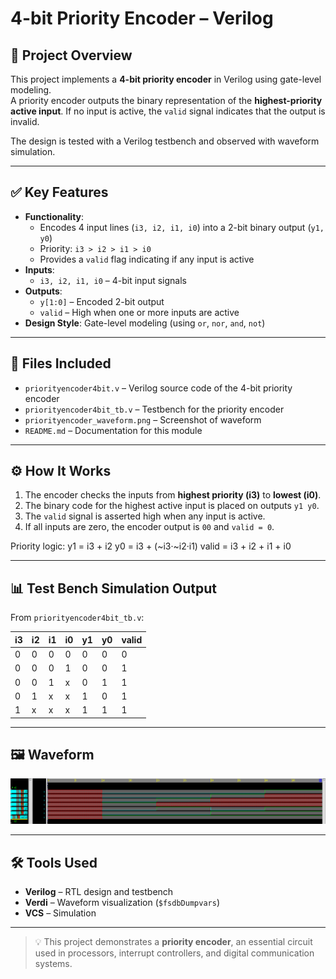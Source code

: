 # 4-bit Priority Encoder – Verilog

## 🧠 Project Overview
This project implements a **4-bit priority encoder** in Verilog using gate-level modeling.  
A priority encoder outputs the binary representation of the **highest-priority active input**. If no input is active, the `valid` signal indicates that the output is invalid.  

The design is tested with a Verilog testbench and observed with waveform simulation.

---

## ✅ Key Features
- **Functionality**:
  - Encodes 4 input lines (`i3, i2, i1, i0`) into a 2-bit binary output (`y1, y0`)
  - Priority: `i3 > i2 > i1 > i0`
  - Provides a `valid` flag indicating if any input is active
- **Inputs**:
  - `i3, i2, i1, i0` – 4-bit input signals
- **Outputs**:
  - `y[1:0]` – Encoded 2-bit output
  - `valid` – High when one or more inputs are active
- **Design Style**: Gate-level modeling (using `or`, `nor`, `and`, `not`)

---

## 📂 Files Included
- `priorityencoder4bit.v` – Verilog source code of the 4-bit priority encoder  
- `priorityencoder4bit_tb.v` – Testbench for the priority encoder  
- `priorityencoder_waveform.png` – Screenshot of waveform  
- `README.md` – Documentation for this module  

---

## ⚙️ How It Works
1. The encoder checks the inputs from **highest priority (i3)** to **lowest (i0)**.  
2. The binary code for the highest active input is placed on outputs `y1 y0`.  
3. The `valid` signal is asserted high when any input is active.  
4. If all inputs are zero, the encoder output is `00` and `valid = 0`.  

Priority logic:
y1 = i3 + i2
y0 = i3 + (~i3·~i2·i1)
valid = i3 + i2 + i1 + i0

---

## 📊 Test Bench Simulation Output
From `priorityencoder4bit_tb.v`:

| i3 | i2 | i1 | i0 | y1 | y0 | valid |
|----|----|----|----|----|----|-------|
| 0  | 0  | 0  | 0  |  0 |  0 |   0   |
| 0  | 0  | 0  | 1  |  0 |  0 |   1   |
| 0  | 0  | 1  | x  |  0 |  1 |   1   |
| 0  | 1  | x  | x  |  1 |  0 |   1   |
| 1  | x  | x  | x  |  1 |  1 |   1   |

---

## 🖼 Waveform
![Priority Encoder Gate level Waveform](priorityencoder_waveform_gatelevel.png)

---

## 🛠 Tools Used
- **Verilog** – RTL design and testbench  
- **Verdi** – Waveform visualization (`$fsdbDumpvars`)  
- **VCS** – Simulation  

---

> 💡 This project demonstrates a **priority encoder**, an essential circuit used in processors, interrupt controllers, and digital communication systems.
